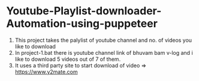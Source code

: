 # Youtube-Playlist-downloader-Automation-using-puppeteer
1. This project takes the palylist of youtube channel and no. of videos you like to download 
2. In project-1.bat there is youtube channel link of bhuvam bam v-log and i like to download 5 videos out of 7 of them.
3. It uses a third party site to start download of video => https://www.y2mate.com 
